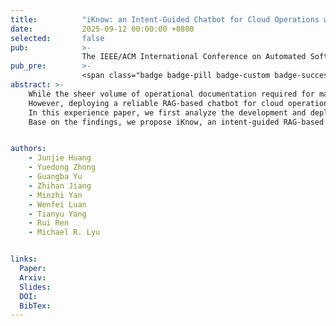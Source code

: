 ```yaml
---
title:          "iKnow: an Intent-Guided Chatbot for Cloud Operations with Retrieval-Augmented Generation"
date:           2025-09-12 00:00:00 +0800
selected:       false
pub:            >-
                The IEEE/ACM International Conference on Automated Software Engineering, Seoul, South Korea, Nov 2025.
pub_pre:        >-
                <span class="badge badge-pill badge-custom badge-success">ASE'25</span>
abstract: >-
    While the sheer volume of operational documentation required for managing complex cloud services hinders efficient knowledge acquisition, Retrieval-Augmented Generation (RAG) offers a streamlined solution by retrieving relevant knowledge to generate concise, referenced answers.
    However, deploying a reliable RAG-based chatbot for cloud operation remains a challenge.
    In this experience paper, we first analyze the development and deployment of RAG-based chatbots for operational question answering (OpsQA) at a large-scale cloud vendor.
    Base on the findings, we propose iKnow, an intent-guided RAG-based chatbot that integrates intent detection, query rewriting tailored to each intent, and missing knowledge detection to enhance answer quality.


authors:
    - Junjie Huang
    - Yuedong Zhong
    - Guangba Yu
    - Zhihan Jiang
    - Minzhi Yan
    - Wenfei Luan
    - Tianyu Yang
    - Rui Ren
    - Michael R. Lyu


links:
  Paper:
  Arxiv:
  Slides:
  DOI:
  BibTex:
---
```

